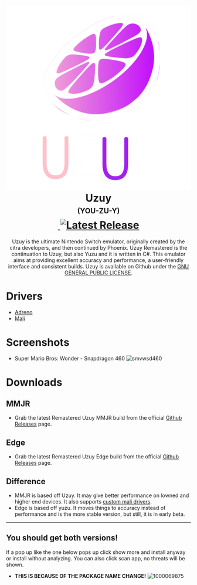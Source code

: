 <h1 align="center">
  <br>
  <img src="remaster.png" alt="Uzuy Remastered" width=""></a>
  <br>
  <b>Uzuy</b>
  <br>
  <sub><sup><b>(YOU-ZU-Y)</b></sup></sub>
  <br>
    <a href="">
        <img src=""
            alt="">
    </a>
    <a href="https://github.com/uzuy-emul/uzuy/releases/latest">
        <img src="https://img.shields.io/github/v/release/uzuy-emul/uzuy"
            alt="Latest Release">
    </a>
</h1>

<p align="center">
  Uzuy is the ultimate Nintendo Switch emulator, originally created by the citra developers, and then continued by Phoenix.
Uzuy Remastered is the continuation to Uzuy, but also Yuzu and it is written in C#.
  This emulator aims at providing excellent accuracy and performance, a user-friendly interface and consistent builds.
  Uzuy is available on Github under the <a href="https://github.com/uzuy-emul/uzuy/blob/master/LICENSE" target="_blank"> GNU GENERAL PUBLIC LICENSE</a>.
  <br />
</p>

# Drivers
- [Adreno](https://github.com/uzuy-emul/AdrenoDrivers)
- [Mali](https://github.com/uzuy-emul/MaliDrivers/tree/main)

# Screenshots
- Super Mario Bros: Wonder - Snapdragon 460
![smvwsd460](https://github.com/user-attachments/assets/69b7eed8-35a2-4981-bd9a-7c22c6b0221b)

# Downloads
## MMJR
- Grab the latest Remastered Uzuy MMJR build from the official [Github Releases](https://github.com/uzuy-emul/uzuy/releases/tag/revision-v5) page.
## Edge
- Grab the latest Remastered Uzuy Edge build from the official [Github Releases](https://github.com/uzuy-emul/uzuy/releases/tag/revision-v5) page.
## Difference
- MMJR is based off Uzuy. It may give better performance on lowned and higher end devices. It also supports [custom mali drivers](https://github.com/uzuy-emul/MaliDrivers).
- Edge is based off yuzu. It moves things to accuracy instead of performance and is the more stable version, but still, it is in early beta.
---
You should get both versions!
----
If a pop up like the one below pops up click show more and install anyway or install without analyzing. You can also click scan app, no threats will be shown.
- **THIS IS BECAUSE OF THE PACKAGE NAME CHANGE!**
![1000069875](https://github.com/user-attachments/assets/844a7338-28ee-44a1-a5fb-3731e6815878)
